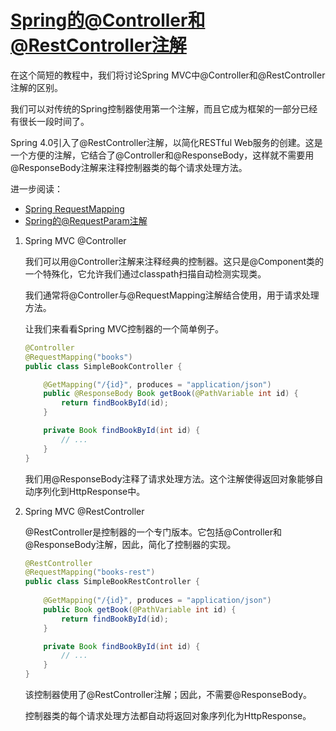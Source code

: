 # [Spring的@Controller和@RestController注解](https://www.baeldung.com/spring-controller-vs-restcontroller)

在这个简短的教程中，我们将讨论Spring MVC中@Controller和@RestController注解的区别。

我们可以对传统的Spring控制器使用第一个注解，而且它成为框架的一部分已经有很长一段时间了。

Spring 4.0引入了@RestController注解，以简化RESTful Web服务的创建。这是一个方便的注解，它结合了@Controller和@ResponseBody，这样就不需要用@ResponseBody注解来注释控制器类的每个请求处理方法。

进一步阅读：

- [Spring RequestMapping](https://www.baeldung.com/spring-requestmapping)
- [Spring的@RequestParam注解](https://www.baeldung.com/spring-request-param)

1. Spring MVC @Controller

    我们可以用@Controller注解来注释经典的控制器。这只是@Component类的一个特殊化，它允许我们通过classpath扫描自动检测实现类。

    我们通常将@Controller与@RequestMapping注解结合使用，用于请求处理方法。

    让我们来看看Spring MVC控制器的一个简单例子。

    ```java
    @Controller
    @RequestMapping("books")
    public class SimpleBookController {

        @GetMapping("/{id}", produces = "application/json")
        public @ResponseBody Book getBook(@PathVariable int id) {
            return findBookById(id);
        }

        private Book findBookById(int id) {
            // ...
        }
    }
    ```

    我们用@ResponseBody注释了请求处理方法。这个注解使得返回对象能够自动序列化到HttpResponse中。

2. Spring MVC @RestController

    @RestController是控制器的一个专门版本。它包括@Controller和@ResponseBody注解，因此，简化了控制器的实现。

    ```java
    @RestController
    @RequestMapping("books-rest")
    public class SimpleBookRestController {
        
        @GetMapping("/{id}", produces = "application/json")
        public Book getBook(@PathVariable int id) {
            return findBookById(id);
        }

        private Book findBookById(int id) {
            // ...
        }
    }
    ```

    该控制器使用了@RestController注解；因此，不需要@ResponseBody。

    控制器类的每个请求处理方法都自动将返回对象序列化为HttpResponse。
